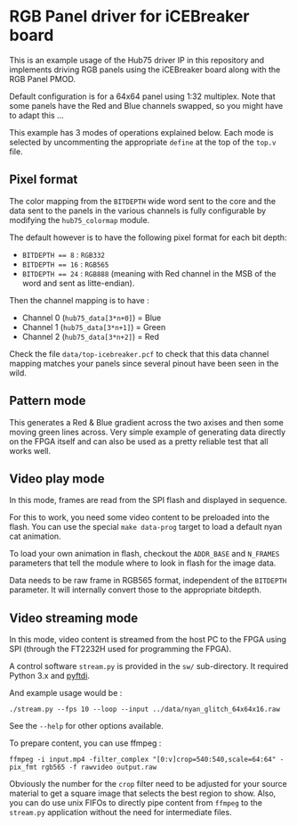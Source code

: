 RGB Panel driver for iCEBreaker board
=====================================

This is an example usage of the Hub75 driver IP in this repository
and implements driving RGB panels using the iCEBreaker board along
with the RGB Panel PMOD.

Default configuration is for a 64x64 panel using 1:32 multiplex.
Note that some panels have the Red and Blue channels swapped, so
you might have to adapt this ...

This example has 3 modes of operations explained below. Each
mode is selected by uncommenting the appropriate `define` at the
top of the `top.v` file.

Pixel format
------------

The color mapping from the `BITDEPTH` wide word sent to the core and the
data sent to the panels in the various channels is fully configurable by
modifying the `hub75_colormap` module.

The default however is to have the following pixel format for each bit depth:
 * `BITDEPTH == 8` : `RGB332`
 * `BITDEPTH == 16` : `RGB565`
 * `BITDEPTH == 24` : `RGB888`
(meaning with Red channel in the MSB of the word and sent as litte-endian).

Then the channel mapping is to have :
 * Channel 0 (`hub75_data[3*n+0]`) = Blue
 * Channel 1 (`hub75_data[3*n+1]`) = Green
 * Channel 2 (`hub75_data[3*n+2]`) = Red

Check the file `data/top-icebreaker.pcf` to check that this data channel
mapping matches your panels since several pinout have been seen in the
wild.


Pattern mode
------------

This generates a Red & Blue gradient across the two axises and then some
moving green lines across. Very simple example of generating data directly
on the FPGA itself and can also be used as a pretty reliable test that all
works well.


Video play mode
---------------

In this mode, frames are read from the SPI flash and displayed in sequence.

For this to work, you need some video content to be preloaded into the flash.
You can use the special `make data-prog` target to load a default nyan cat
animation.

To load your own animation in flash, checkout the `ADDR_BASE` and `N_FRAMES`
parameters that tell the module where to look in flash for the image data.

Data needs to be raw frame in RGB565 format, independent of the `BITDEPTH`
parameter. It will internally convert those to the appropriate bitdepth.


Video streaming mode
--------------------

In this mode, video content is streamed from the host PC to the FPGA using
SPI (through the FT2232H used for programming the FPGA).

A control software `stream.py` is provided in the `sw/` sub-directory.
It required Python 3.x and [pyftdi](https://github.com/eblot/pyftdi).

And example usage would be :

```
./stream.py --fps 10 --loop --input ../data/nyan_glitch_64x64x16.raw
```

See the `--help` for other options available.

To prepare content, you can use ffmpeg :

```
ffmpeg -i input.mp4 -filter_complex "[0:v]crop=540:540,scale=64:64" -pix_fmt rgb565 -f rawvideo output.raw
```

Obviously the number for the `crop` filter need to be adjusted for your source
material to get a square image that selects the best region to show. Also, you
can do use unix FIFOs to directly pipe content from `ffmpeg` to the `stream.py`
application without the need for intermediate files.
